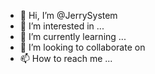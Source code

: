 - 👋 Hi, I’m @JerrySystem
- 👀 I’m interested in ...
- 🌱 I’m currently learning ...
- 💞️ I’m looking to collaborate on 
- 📫 How to reach me ...

<!---
JerrySystem/JerrySystem is a ✨ special ✨ repository because its `README.md` (this file) appears on your GitHub profile.
You can click the Preview link to take a look at your changes.
--->
